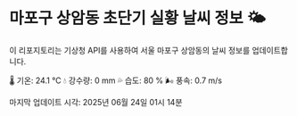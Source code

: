 
# 마포구 상암동 초단기 실황 날씨 정보 🌤️

이 리포지토리는 기상청 API를 사용하여 서울 마포구 상암동의 날씨 정보를 업데이트합니다. 

🌡️ 기온: 24.1 ℃
💧 강수량: 0 mm
💦 습도: 80 %
🌬️ 풍속: 0.7 m/s

마지막 업데이트 시각: 2025년 06월 24일 01시 14분    
